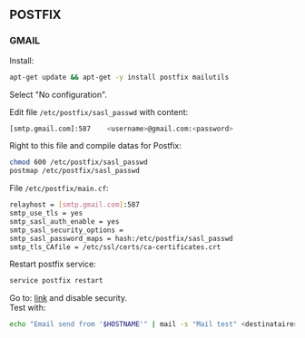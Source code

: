 ## POSTFIX

### GMAIL

Install:
```bash
apt-get update && apt-get -y install postfix mailutils
```

Select "No configuration".
<br/>

Edit file <code>/etc/postfix/sasl_passwd</code> with content:
```bash
[smtp.gmail.com]:587    <username>@gmail.com:<password>
```

Right to this file and compile datas for Postfix:
```bash
chmod 600 /etc/postfix/sasl_passwd
postmap /etc/postfix/sasl_passwd
```

File <code>/etc/postfix/main.cf</code>:
```bash
relayhost = [smtp.gmail.com]:587
smtp_use_tls = yes
smtp_sasl_auth_enable = yes
smtp_sasl_security_options =
smtp_sasl_password_maps = hash:/etc/postfix/sasl_passwd
smtp_tls_CAfile = /etc/ssl/certs/ca-certificates.crt
```

Restart postfix service:
```bash
service postfix restart
```

Go to: [link](https://myaccount.google.com/lesssecureapps) and disable security.
<br/>
Test with:
```bash
echo "Email send from '$HOSTNAME'" | mail -s "Mail test" <destinataire>@domain.com
```
